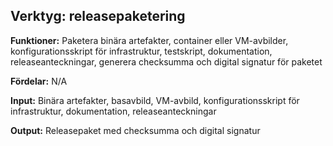 ## Verktyg: releasepaketering
**Funktioner:**
Paketera binära artefakter, container eller VM-avbilder, konfigurationsskript för infrastruktur, testskript, dokumentation, releaseanteckningar, 
generera checksumma och digital signatur för paketet

**Fördelar:**
N/A

**Input:**
Binära artefakter, basavbild, VM-avbild, konfigurationsskript för infrastruktur, dokumentation, releaseanteckningar

**Output:**
Releasepaket med checksumma och digital signatur
